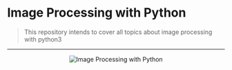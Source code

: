 # Image Processing with Python
> This repository intends to cover all topics about image processing with python3
----

<p align="center">
<img alt="Image Processing with Python" src="https://github.com/M7mdSh3banX/Image-Processing-Python/blob/master/assets/background.png">
</p>

